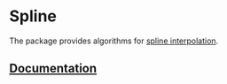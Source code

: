# Spline

The package provides algorithms for [spline interpolation][1].

## [Documentation][doc]

[1]: https://en.wikipedia.org/wiki/Spline_interpolation

[doc]: http://godoc.org/github.com/ready-steady/numeric/interpolation/spline
